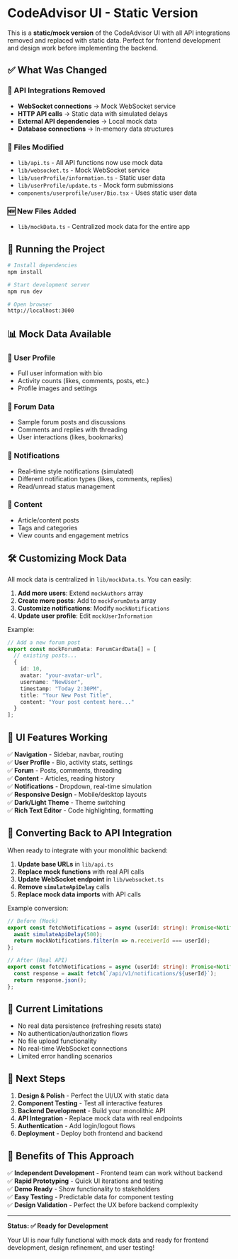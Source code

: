# CodeAdvisor UI - Static Version

This is a **static/mock version** of the CodeAdvisor UI with all API integrations removed and replaced with static data. Perfect for frontend development and design work before implementing the backend.

## ✅ What Was Changed

### 🔄 API Integrations Removed
- **WebSocket connections** → Mock WebSocket service
- **HTTP API calls** → Static data with simulated delays
- **External API dependencies** → Local mock data
- **Database connections** → In-memory data structures

### 📁 Files Modified
- `lib/api.ts` - All API functions now use mock data
- `lib/websocket.ts` - Mock WebSocket service
- `lib/userProfile/information.ts` - Static user data
- `lib/userProfile/update.ts` - Mock form submissions
- `components/userprofile/user/Bio.tsx` - Uses static user data

### 🆕 New Files Added
- `lib/mockData.ts` - Centralized mock data for the entire app

## 🚀 Running the Project

```bash
# Install dependencies
npm install

# Start development server
npm run dev

# Open browser
http://localhost:3000
```

## 📊 Mock Data Available

### 👤 User Profile
- Full user information with bio
- Activity counts (likes, comments, posts, etc.)
- Profile images and settings

### 💬 Forum Data
- Sample forum posts and discussions
- Comments and replies with threading
- User interactions (likes, bookmarks)

### 🔔 Notifications
- Real-time style notifications (simulated)
- Different notification types (likes, comments, replies)
- Read/unread status management

### 📝 Content
- Article/content posts
- Tags and categories
- View counts and engagement metrics

## 🛠️ Customizing Mock Data

All mock data is centralized in `lib/mockData.ts`. You can easily:

1. **Add more users**: Extend `mockAuthors` array
2. **Create more posts**: Add to `mockForumData` array  
3. **Customize notifications**: Modify `mockNotifications`
4. **Update user profile**: Edit `mockUserInformation`

Example:
```typescript
// Add a new forum post
export const mockForumData: ForumCardData[] = [
  // existing posts...
  {
    id: 10,
    avatar: "your-avatar-url",
    username: "NewUser",
    timestamp: "Today 2:30PM",
    title: "Your New Post Title",
    content: "Your post content here..."
  }
];
```

## 🎨 UI Features Working

✅ **Navigation** - Sidebar, navbar, routing  
✅ **User Profile** - Bio, activity stats, settings  
✅ **Forum** - Posts, comments, threading  
✅ **Content** - Articles, reading history  
✅ **Notifications** - Dropdown, real-time simulation  
✅ **Responsive Design** - Mobile/desktop layouts  
✅ **Dark/Light Theme** - Theme switching  
✅ **Rich Text Editor** - Code highlighting, formatting  

## 🔄 Converting Back to API Integration

When ready to integrate with your monolithic backend:

1. **Update base URLs** in `lib/api.ts`
2. **Replace mock functions** with real API calls
3. **Update WebSocket endpoint** in `lib/websocket.ts`
4. **Remove `simulateApiDelay`** calls
5. **Replace mock data imports** with API calls

Example conversion:
```typescript
// Before (Mock)
export const fetchNotifications = async (userId: string): Promise<Notification[]> => {
  await simulateApiDelay(500);
  return mockNotifications.filter(n => n.receiverId === userId);
};

// After (Real API)
export const fetchNotifications = async (userId: string): Promise<Notification[]> => {
  const response = await fetch(`/api/v1/notifications/${userId}`);
  return response.json();
};
```

## 🚨 Current Limitations

- No real data persistence (refreshing resets state)
- No authentication/authorization flows
- No file upload functionality
- No real-time WebSocket connections
- Limited error handling scenarios

## 📝 Next Steps

1. **Design & Polish** - Perfect the UI/UX with static data
2. **Component Testing** - Test all interactive features
3. **Backend Development** - Build your monolithic API
4. **API Integration** - Replace mock data with real endpoints
5. **Authentication** - Add login/logout flows
6. **Deployment** - Deploy both frontend and backend

## 🎯 Benefits of This Approach

✅ **Independent Development** - Frontend team can work without backend  
✅ **Rapid Prototyping** - Quick UI iterations and testing  
✅ **Demo Ready** - Show functionality to stakeholders  
✅ **Easy Testing** - Predictable data for component testing  
✅ **Design Validation** - Perfect the UX before backend complexity  

---

**Status: ✅ Ready for Development**

Your UI is now fully functional with mock data and ready for frontend development, design refinement, and user testing!
